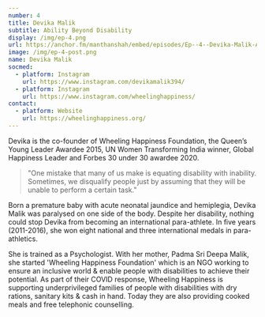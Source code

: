 ```yaml
---
number: 4
title: Devika Malik
subtitle: Ability Beyond Disability
display: /img/ep-4.png
url: https://anchor.fm/manthanshah/embed/episodes/Ep--4--Devika-Malik-Ability-Beyond-Disability-eg0ne2/a-a2ipe7p
image: /img/ep-4-post.png
name: Devika Malik
socmed:
  - platform: Instagram
    url: https://www.instagram.com/devikamalik394/
  - platform: Instagram
    url: https://www.instagram.com/wheelinghappiness/
contact:
  - platform: Website
    url: https://wheelinghappiness.org/
---
```

<!--StartFragment-->

Devika is the co-founder of Wheeling Happiness Foundation, the Queen’s Young Leader Awardee 2015, UN Women Transforming India winner, Global Happiness Leader and Forbes 30 under 30 awardee 2020.

> "One mistake that many of us make is equating disability with inability. Sometimes, we disqualify people just by assuming that they will be unable to perform a certain task."

Born a premature baby with acute neonatal jaundice and hemiplegia, Devika Malik was paralysed on one side of the body. Despite her disability, nothing could stop Devika from becoming an international para-athlete. In five years (2011-2016), she won eight national and three international medals in para-athletics.

She is trained as a Psychologist. With her mother, Padma Sri Deepa Malik, she started 'Wheeling Happiness Foundation' which is an NGO working to ensure an inclusive world & enable people with disabilities to achieve their potential. As part of their COVID response, Wheeling Happiness is supporting underprivileged families of people with disabilities with dry rations, sanitary kits & cash in hand. Today they are also providing cooked meals and free telephonic counselling.

<!--EndFragment-->